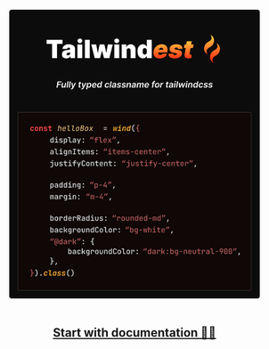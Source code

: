 <br />

<div align="center">

<img src="./images/tailwindest.banner.svg" width="450" alt="tailwindest banner" />

<br />
<br />

<a href="https://tailwindest.vercel.app"><h2>Start with documentation 🏄‍♂️</h2></a>

<br />

</div>
